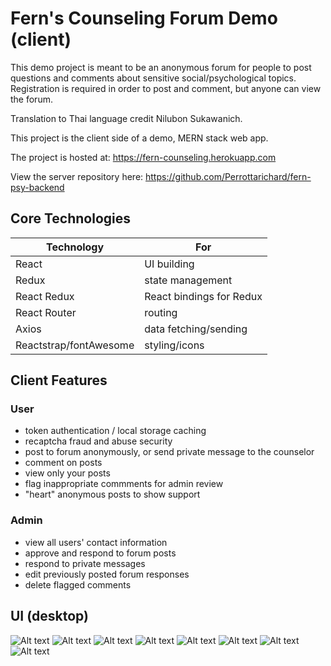 # Fern's Counseling Forum Demo (client)

This demo project is meant to be an anonymous forum for people to post questions and comments about sensitive social/psychological topics.  Registration is required in order to post and comment, but anyone can view the forum.

Translation to Thai language credit Nilubon Sukawanich.

This project is the client side of a demo, MERN stack web app.

The project is hosted at:
https://fern-counseling.herokuapp.com

View the server repository here: 
https://github.com/Perrottarichard/fern-psy-backend

## Core Technologies
| Technology  | For |
| ------------| -------|
| React | UI building|
| Redux | state management |
| React Redux | React bindings for Redux |
| React Router | routing |
| Axios | data fetching/sending | 
| Reactstrap/fontAwesome | styling/icons |

## Client Features
### User
* token authentication / local storage caching
* recaptcha fraud and abuse security
* post to forum anonymously, or send private message to the counselor
* comment on posts
* view only your posts
* flag inappropriate commments for admin review
* "heart" anonymous posts to show support

### Admin
* view all users' contact information
* approve and respond to forum posts
* respond to private messages
* edit previously posted forum responses
* delete flagged comments


## UI (desktop)
![Alt text](https://raw.github.com/perrottarichard/fern-psy/master/fernpsyscreenshots/homedesktop.PNG)
![Alt text](https://raw.github.com/perrottarichard/fern-psy/master/fernpsyscreenshots/contactdesktop.PNG)
![Alt text](https://raw.github.com/perrottarichard/fern-psy/master/fernpsyscreenshots/forumpost.PNG)
![Alt text](https://raw.github.com/perrottarichard/fern-psy/master/fernpsyscreenshots/logindesktop.PNG)
![Alt text](https://raw.github.com/perrottarichard/fern-psy/master/fernpsyscreenshots/registerdesktop.PNG)
![Alt text](https://raw.github.com/perrottarichard/fern-psy/master/fernpsyscreenshots/singlepostdesktop.PNG)
![Alt text](https://raw.github.com/perrottarichard/fern-psy/master/fernpsyscreenshots/admindash.PNG)
![Alt text](https://raw.github.com/perrottarichard/fern-psy/master/fernpsyscreenshots/admindash2.PNG)

